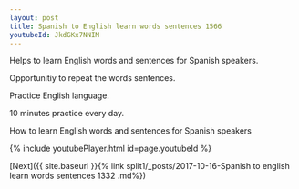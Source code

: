 ```yaml
---
layout: post
title: Spanish to English learn words sentences 1566 
youtubeId: JkdGKx7NNIM
---
```

 
 
Helps to learn English words and sentences for Spanish speakers.

Opportunitiy to repeat the words sentences. 

Practice English language. 
 
10 minutes practice every day. 
 
How to learn English words and sentences for Spanish speakers 
 
{% include youtubePlayer.html id=page.youtubeId %}
 
 
[Next]({{ site.baseurl }}{% link  split1/_posts/2017-10-16-Spanish to english learn words sentences 1332 .md%})
 
